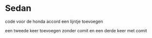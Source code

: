 # Sedan
code voor de honda accord
een lijntje toevoegen

een tweede keer toevoegen zonder comit
en een derde keer met comit

